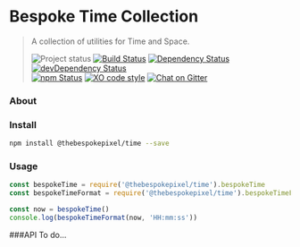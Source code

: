 # Bespoke Time Collection  
>A collection of utilities for Time and Space. 
>
>![Project status][project-badge]
[![Build Status][build-badge]][travis]
[![Dependency Status][david-badge]][david]
[![devDependency Status][david-dev-badge]][david-dev]  
[![npm Status][npm-badge]][npm]
[![XO code style][xo-badge]][xo]
[![Chat on Gitter][gitter-badge]][gitter]

### About

### Install

```sh
npm install @thebespokepixel/time --save
```

### Usage

```js
const bespokeTime = require('@thebespokepixel/time').bespokeTime
const bespokeTimeFormat = require('@thebespokepixel/time').bespokeTimeFormat

const now = bespokeTime()
console.log(bespokeTimeFormat(now, 'HH:mm:ss'))
```

###API
To do...


[project-badge]: http://img.shields.io/badge/status-alpha-red.svg?style=flat
[build-badge]: http://img.shields.io/travis/MarkGriffiths/date.svg?branch=master&style=flat
[david-badge]: http://img.shields.io/david/MarkGriffiths/date.svg?style=flat
[david-dev-badge]: http://img.shields.io/david/dev/MarkGriffiths/date.svg?style=flat
[npm-badge]: https://img.shields.io/npm/v/date.svg?style=flat
[xo-badge]: https://img.shields.io/badge/code_style-XO-5ed9c7.svg
[gitter-badge]: https://badges.gitter.im/MarkGriffiths/help.svg

[travis]: https://travis-ci.org/MarkGriffiths/date
[david]: https://david-dm.org/MarkGriffiths/date
[david-dev]: https://david-dm.org/MarkGriffiths/date#info=devDependencies
[npm]: https://www.npmjs.com/package/@thebespokepixel/date
[xo]: https://github.com/sindresorhus/xo
[gitter]: https://gitter.im/MarkGriffiths/help?utm_source=badge&utm_medium=badge&utm_campaign=pr-badge&utm_content=badge
